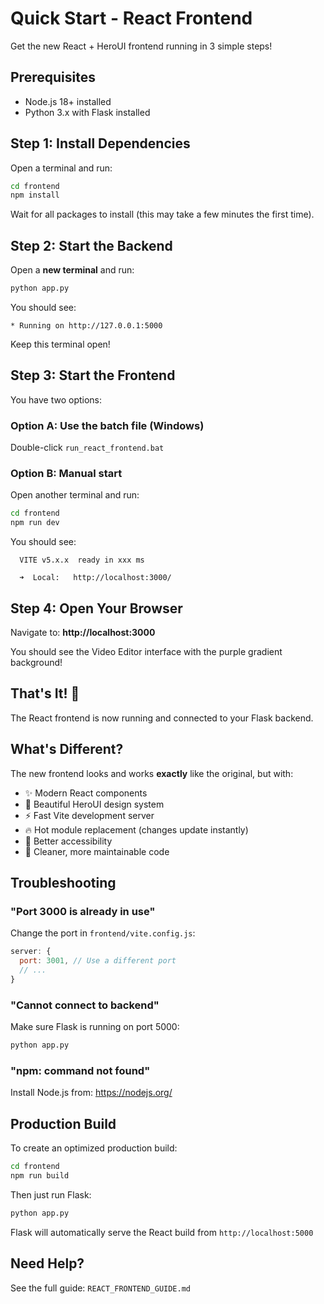 # Quick Start - React Frontend

Get the new React + HeroUI frontend running in 3 simple steps!

## Prerequisites

- Node.js 18+ installed
- Python 3.x with Flask installed

## Step 1: Install Dependencies

Open a terminal and run:

```bash
cd frontend
npm install
```

Wait for all packages to install (this may take a few minutes the first time).

## Step 2: Start the Backend

Open a **new terminal** and run:

```bash
python app.py
```

You should see:
```
* Running on http://127.0.0.1:5000
```

Keep this terminal open!

## Step 3: Start the Frontend

You have two options:

### Option A: Use the batch file (Windows)
Double-click `run_react_frontend.bat`

### Option B: Manual start
Open another terminal and run:

```bash
cd frontend
npm run dev
```

You should see:
```
  VITE v5.x.x  ready in xxx ms

  ➜  Local:   http://localhost:3000/
```

## Step 4: Open Your Browser

Navigate to: **http://localhost:3000**

You should see the Video Editor interface with the purple gradient background!

## That's It! 🎉

The React frontend is now running and connected to your Flask backend.

## What's Different?

The new frontend looks and works **exactly** like the original, but with:
- ✨ Modern React components
- 🎨 Beautiful HeroUI design system
- ⚡ Fast Vite development server
- 🔥 Hot module replacement (changes update instantly)
- 📱 Better accessibility
- 🎯 Cleaner, more maintainable code

## Troubleshooting

### "Port 3000 is already in use"
Change the port in `frontend/vite.config.js`:
```javascript
server: {
  port: 3001, // Use a different port
  // ...
}
```

### "Cannot connect to backend"
Make sure Flask is running on port 5000:
```bash
python app.py
```

### "npm: command not found"
Install Node.js from: https://nodejs.org/

## Production Build

To create an optimized production build:

```bash
cd frontend
npm run build
```

Then just run Flask:
```bash
python app.py
```

Flask will automatically serve the React build from `http://localhost:5000`

## Need Help?

See the full guide: `REACT_FRONTEND_GUIDE.md`

